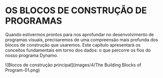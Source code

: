

# OS BLOCOS DE CONSTRUÇÃO DE PROGRAMAS

Quando estivermos prontos para nos aprofundar no desenvolvimento de programas visuais, precisaremos de uma compreensão mais profunda dos blocos de construção que usaremos. Este capítulo apresentará os conceitos fundamentais em torno dos dados: o que percorre os fios do nosso programa Dynamo.

![Blocos de construção principal](images/4/The Building Blocks of Program-01.png)

